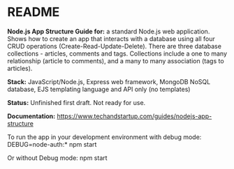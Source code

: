 # README

**Node.js App Structure Guide for:**  a standard Node.js web application. Shows how to create an app that interacts with a database using all four CRUD operations (Create-Read-Update-Delete). There are three database collections - articles, comments and tags. Collections include a one to many relationship (article to comments), and a many to many association (tags to articles).

**Stack:** JavaScript/Node.js, Express web framework, MongoDB NoSQL database, EJS templating language and API only (no templates)  

**Status:** Unfinished first draft. Not ready for use.

**Documentation:** https://www.techandstartup.com/guides/nodejs-app-structure

To run the app in your development environment with debug mode:  
DEBUG=node-auth:* npm start

Or without Debug mode: 
npm start